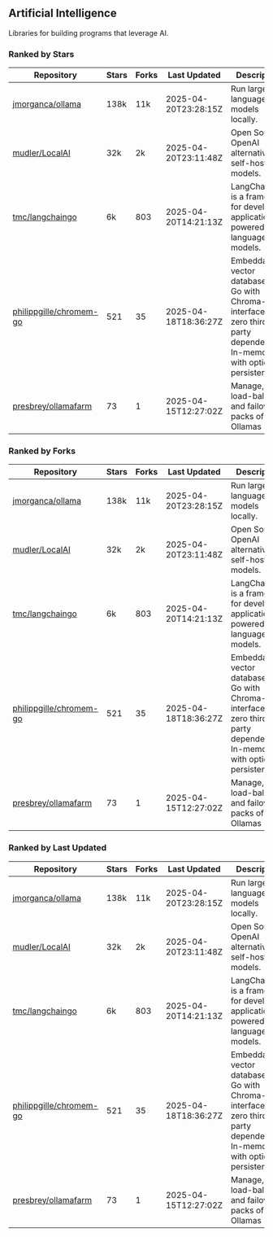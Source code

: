 ## Artificial Intelligence

Libraries for building programs that leverage AI.

### Ranked by Stars

| Repository | Stars | Forks | Last Updated | Description | 
|------------|-------|-------|--------------|-------------|
| [jmorganca/ollama](https://github.com/jmorganca/ollama) | 138k | 11k | 2025-04-20T23:28:15Z |  Run large language models locally. |
| [mudler/LocalAI](https://github.com/mudler/LocalAI) | 32k | 2k | 2025-04-20T23:11:48Z |  Open Source OpenAI alternative, self-host AI models. |
| [tmc/langchaingo](https://github.com/tmc/langchaingo) | 6k | 803 | 2025-04-20T14:21:13Z |  LangChainGo is a framework for developing applications powered by language models. |
| [philippgille/chromem-go](https://github.com/philippgille/chromem-go) | 521 | 35 | 2025-04-18T18:36:27Z |  Embeddable vector database for Go with Chroma-like interface and zero third-party dependencies. In-memory with optional persistence. |
| [presbrey/ollamafarm](https://github.com/presbrey/ollamafarm) | 73 | 1 | 2025-04-15T12:27:02Z |  Manage, load-balance, and failover packs of Ollamas |

### Ranked by Forks

| Repository | Stars | Forks | Last Updated | Description | 
|------------|-------|-------|--------------|-------------|
| [jmorganca/ollama](https://github.com/jmorganca/ollama) | 138k | 11k | 2025-04-20T23:28:15Z |  Run large language models locally. |
| [mudler/LocalAI](https://github.com/mudler/LocalAI) | 32k | 2k | 2025-04-20T23:11:48Z |  Open Source OpenAI alternative, self-host AI models. |
| [tmc/langchaingo](https://github.com/tmc/langchaingo) | 6k | 803 | 2025-04-20T14:21:13Z |  LangChainGo is a framework for developing applications powered by language models. |
| [philippgille/chromem-go](https://github.com/philippgille/chromem-go) | 521 | 35 | 2025-04-18T18:36:27Z |  Embeddable vector database for Go with Chroma-like interface and zero third-party dependencies. In-memory with optional persistence. |
| [presbrey/ollamafarm](https://github.com/presbrey/ollamafarm) | 73 | 1 | 2025-04-15T12:27:02Z |  Manage, load-balance, and failover packs of Ollamas |

### Ranked by Last Updated

| Repository | Stars | Forks | Last Updated | Description | 
|------------|-------|-------|--------------|-------------|
| [jmorganca/ollama](https://github.com/jmorganca/ollama) | 138k | 11k | 2025-04-20T23:28:15Z |  Run large language models locally. |
| [mudler/LocalAI](https://github.com/mudler/LocalAI) | 32k | 2k | 2025-04-20T23:11:48Z |  Open Source OpenAI alternative, self-host AI models. |
| [tmc/langchaingo](https://github.com/tmc/langchaingo) | 6k | 803 | 2025-04-20T14:21:13Z |  LangChainGo is a framework for developing applications powered by language models. |
| [philippgille/chromem-go](https://github.com/philippgille/chromem-go) | 521 | 35 | 2025-04-18T18:36:27Z |  Embeddable vector database for Go with Chroma-like interface and zero third-party dependencies. In-memory with optional persistence. |
| [presbrey/ollamafarm](https://github.com/presbrey/ollamafarm) | 73 | 1 | 2025-04-15T12:27:02Z |  Manage, load-balance, and failover packs of Ollamas |

